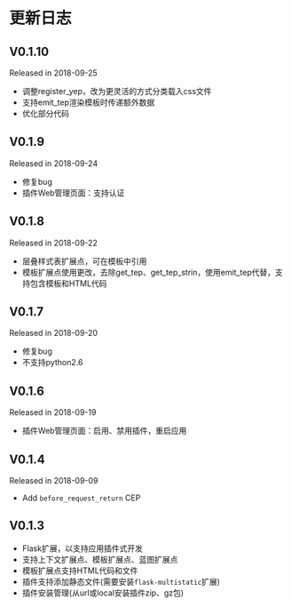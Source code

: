 更新日志
=========


V0.1.10
-------------

Released in 2018-09-25

- 调整register_yep，改为更灵活的方式分类载入css文件
- 支持emit_tep渲染模板时传递额外数据
- 优化部分代码


V0.1.9
-------------

Released in 2018-09-24

- 修复bug
- 插件Web管理页面：支持认证


V0.1.8
-------------

Released in 2018-09-22

- 层叠样式表扩展点，可在模板中引用
- 模板扩展点使用更改，去除get_tep、get_tep_strin，使用emit_tep代替，支持包含模板和HTML代码


V0.1.7
-------------

Released in 2018-09-20

- 修复bug
- 不支持python2.6


V0.1.6
-------------

Released in 2018-09-19

- 插件Web管理页面：启用、禁用插件，重启应用


V0.1.4
-------------

Released in 2018-09-09

- Add `before_request_return` CEP


V0.1.3
-----------------

- Flask扩展，以支持应用插件式开发
- 支持上下文扩展点、模板扩展点、蓝图扩展点
- 模板扩展点支持HTML代码和文件
- 插件支持添加静态文件(需要安装`flask-multistatic`扩展)
- 插件安装管理(从url或local安装插件zip、gz包)
